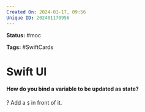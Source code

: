 ```yaml
---
Created On: 2024-01-17, 09:56
Unique ID: 202401170956
---
```

**Status:** #moc 

**Tags:** #SwiftCards 

# Swift UI

#### How do you bind a variable to be updated as state?
?
Add a `$` in front of it.


